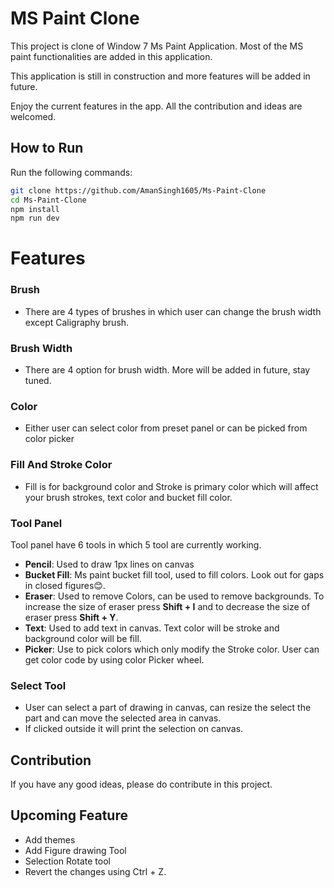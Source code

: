 
# MS Paint Clone
This project is clone of Window 7 Ms Paint Application.
Most of the MS paint functionalities are added in this application.

This application is still in construction and more features will be added in future.

Enjoy the current features in the app.
All the contribution and ideas are welcomed.

## How to Run

Run the following commands:
```bash
git clone https://github.com/AmanSingh1605/Ms-Paint-Clone
cd Ms-Paint-Clone
npm install
npm run dev  
```
# Features
### Brush
- There are 4 types of brushes in which user can change the brush width except Caligraphy brush.

### Brush Width
- There are 4 option for brush width. More will be added in future, stay tuned.

### Color
- Either user can select color from preset panel or can be picked from color picker

### Fill And Stroke Color
- Fill is for background color and Stroke is primary color which will affect your brush strokes, text color and bucket fill color.

### Tool Panel
Tool panel have 6 tools in which 5 tool are currently working.  
- **Pencil**: Used to draw 1px lines on canvas
- **Bucket Fill**: Ms paint bucket fill tool, used to fill colors. Look out for gaps in closed figures😊.
- **Eraser**: Used to remove Colors, can be used to remove backgrounds. To increase the size of eraser press **Shift + I** and to decrease the size of eraser press **Shift + Y**.
- **Text**: Used to add text in canvas. Text color will be stroke and background color will be fill.
- **Picker**: Use to pick colors which only modify the Stroke color. User can get color code by using color Picker wheel.

### Select Tool
- User can select a part of drawing in canvas, can resize the select the part and can move the selected area in canvas.
- If clicked outside it will print the selection on canvas.

## Contribution
If you have any good ideas, please do contribute in this project.

## Upcoming Feature
- Add themes
- Add Figure drawing Tool
- Selection Rotate tool
- Revert the changes using Ctrl + Z.
